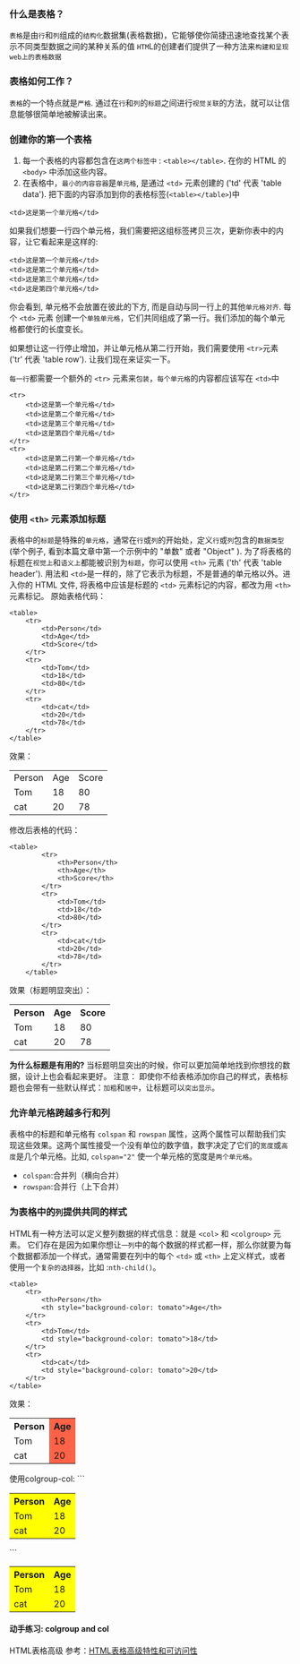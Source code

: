 ### 什么是表格？
`表格`是由`行`和`列`组成的`结构化`数据集(表格数据)，它能够使你简捷迅速地查找某个表示不同类型数据之间的某种关系的值 
`HTM`L的创建者们提供了一种方法来`构建和呈现web上的表格数据`
### 表格如何工作？
`表格`的一个特点就是`严格`. 通过在`行`和`列`的`标题`之间进行`视觉关联`的方法，就可以让信息能够很简单地被解读出来。
### 创建你的第一个表格
1. 每一个表格的内容都包含在`这两个标签中` : `<table></table>`. 在你的 HTML 的 `<body>` 中添加这些内容。
2. 在表格中，`最小的内容容器`是`单元格`, 是通过 `<td>` 元素创建的 ('td' 代表 'table data'). 把下面的内容添加到你的表格标签(`<table></table>`)中
```
<td>这是第一个单元格</td>
```
如果我们想要一行四个单元格，我们需要把这组标签拷贝三次，更新你表中的内容，让它看起来是这样的:
```
<td>这是第一个单元格</td>
<td>这是第二个单元格</td>
<td>这是第三个单元格</td>
<td>这是第四个单元格</td>
```
你会看到, 单元格不会放置在彼此的下方, 而是自动与同一行上的其他`单元格对齐`. 每个 `<td>` 元素 创建一个`单独单元格`，它们共同组成了第一行。我们添加的每个单元格都使行的长度变长。

如果想让这一行停止增加，并让单元格从第二行开始，我们需要使用 `<tr>`元素 ('tr' 代表 'table row'). 让我们现在来证实一下。

`每一行`都需要一个额外的 `<tr>` 元素来`包装`，`每个单元格`的内容都应该写在 `<td>`中
```
<tr>
    <td>这是第一个单元格</td>
    <td>这是第二个单元格</td>
    <td>这是第三个单元格</td>
    <td>这是第四个单元格</td>
</tr>
<tr>
    <td>这是第二行第一个单元格</td>
    <td>这是第二行第二个单元格</td>
    <td>这是第二行第三个单元格</td>
    <td>这是第二行第四个单元格</td>
</tr>
```

### 使用 `<th>` 元素添加标题
表格中的`标题`是特殊的`单元格`，通常在`行`或`列`的开始处，定义`行`或`列`包含的`数据类型` (举个例子, 看到本篇文章中第一个示例中的 "单数" 或者 "Object"  ). 
为了将表格的标题在`视觉上`和`语义上`都能被识别为`标题`，你可以使用 `<th>` 元素 ('th' 代表 'table header'). 用法和 `<td>`是一样的，除了它表示为标题，不是普通的单元格以外。进入你的 HTML 文件, 将表格中应该是标题的 `<td>` 元素标记的内容，都改为用 `<th>` 元素标记。
原始表格代码：
```
<table>
    <tr>
        <td>Person</td>
        <td>Age</td>
        <td>Score</td>
    </tr>
    <tr>
        <td>Tom</td>
        <td>18</td>
        <td>80</td>
    </tr>
    <tr>
        <td>cat</td>
        <td>20</td>
        <td>78</td>
    </tr>   
</table>
```
效果：
<table>
    <tr>
        <td>Person</td>
        <td>Age</td>
        <td>Score</td>
    </tr>
    <tr>
        <td>Tom</td>
        <td>18</td>
        <td>80</td>
    </tr>
    <tr>
        <td>cat</td>
        <td>20</td>
        <td>78</td>
    </tr>   
</table>
修改后表格的代码：

```
<table>
        <tr>
            <th>Person</th>
            <th>Age</th>
            <th>Score</th>
        </tr>
        <tr>
            <td>Tom</td>
            <td>18</td>
            <td>80</td>
        </tr>
        <tr>
            <td>cat</td>
            <td>20</td>
            <td>78</td>
        </tr>   
    </table>
```
效果（标题明显突出）：
<table>
    <tr>
        <th>Person</th>
        <th>Age</th>
        <th>Score</th>
    </tr>
    <tr>
        <td>Tom</td>
        <td>18</td>
        <td>80</td>
    </tr>
    <tr>
        <td>cat</td>
        <td>20</td>
        <td>78</td>
    </tr>   
</table>

**为什么标题是有用的?**
当标题明显突出的时候，你可以更加简单地找到你想找的数据，设计上也会看起来更好。
注意：
即使你不给表格添加你自己的样式，表格标题也会带有一些默认样式：`加粗`和`居中`，让标题可以`突出显示`。

### 允许单元格跨越多行和列
 表格中的标题和单元格有 `colspan` 和 `rowspan` 属性，这两个属性可以帮助我们实现这些效果。这两个属性接受一个没有单位的数字值，数字决定了它们的`宽度`或`高度`是几个单元格。比如, `colspan="2"` 使一个单元格的宽度是`两个单元格`。
 - `colspan`:合并列（横向合并）
 - `rowspan`:合并行（上下合并）

 ### 为表格中的`列`提供共同的样式
HTML有一种方法可以定义整列数据的样式信息：就是 `<col>` 和 `<colgroup>` 元素。 它们存在是因为如果你想让`一列`中的每个数据的样式都一样，那么你就要为每个数据都添加一个样式，通常需要在列中的每个 `<td>` 或 `<th>` 上定义样式，或者使用一个`复杂的选择器`，比如 :`nth-child()`。
```
<table>
    <tr>
        <th>Person</th>
        <th style="background-color: tomato">Age</th>
    </tr>
    <tr>
        <td>Tom</td>
        <td style="background-color: tomato">18</td>
    </tr>
    <tr>
        <td>cat</td>
        <td style="background-color: tomato">20</td>
    </tr>   
</table>
```
效果：
<table>
    <tr>
        <th>Person</th>
        <th style="background-color: tomato">Age</th>
    </tr>
    <tr>
        <td>Tom</td>
        <td style="background-color: tomato">18</td>
    </tr>
    <tr>
        <td>cat</td>
        <td style="background-color: tomato">20</td>
    </tr>   
</table>
使用colgroup-col:
```
<table>
    <colgroup>
        <col style="background-color: yellow" span="2">
    </colgroup>
    <tr>
        <th>Person</th>
        <th>Age</th>
    </tr>
    <tr>
        <td>Tom</td>
        <td>18</td>
    </tr>
    <tr>
        <td>cat</td>
        <td>20</td>
    </tr>   
</table>
```
<table>
    <colgroup>
        <col style="background-color: yellow" span="2">
    </colgroup>
    <tr>
        <th>Person</th>
        <th>Age</th>
    </tr>
    <tr>
        <td>Tom</td>
        <td>18</td>
    </tr>
    <tr>
        <td>cat</td>
        <td>20</td>
    </tr>   
</table>

#### 动手练习: colgroup and col


HTML表格高级 参考：[HTML表格高级特性和可访问性](https://developer.mozilla.org/zh-CN/docs/Learn/HTML/Tables/Advanced)

